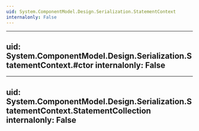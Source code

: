 ```yaml
---
uid: System.ComponentModel.Design.Serialization.StatementContext
internalonly: False
---
```


---
uid: System.ComponentModel.Design.Serialization.StatementContext.#ctor
internalonly: False
---

---
uid: System.ComponentModel.Design.Serialization.StatementContext.StatementCollection
internalonly: False
---
